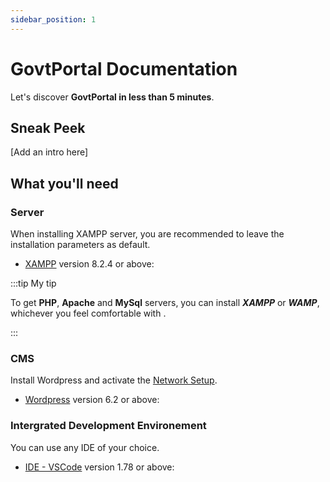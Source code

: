 ```yaml
---
sidebar_position: 1
---
```


# GovtPortal Documentation

Let's discover **GovtPortal in less than 5 minutes**.

## Sneak Peek

[Add an intro here]

## What you'll need

### Server

When installing XAMPP server, you are recommended to leave the installation parameters as default.

- [XAMPP](https://www.apachefriends.org/download.html) version 8.2.4 or above:

:::tip My tip

To get **PHP**, **Apache** and **MySql** servers, you can install _**XAMPP**_ or _**WAMP**_, whichever you feel comfortable with .

:::

### CMS

Install Wordpress and activate the [Network Setup](https://wordpress.org/documentation/article/create-a-network/).

- [Wordpress](https://wordpress.org/download/) version 6.2 or above:

### Intergrated Development Environement

You can use any IDE of your choice.

- [IDE - VSCode](https://code.visualstudio.com/download) version 1.78 or above:
